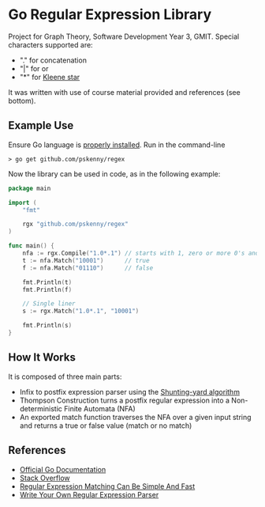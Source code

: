 # Go Regular Expression Library

Project for Graph Theory, Software Development Year 3, GMIT. Special characters supported are:

- "." for concatenation
- "|" for or
- "*" for [Kleene star](https://en.wikipedia.org/wiki/Kleene_star)

It was written with use of course material provided and references (see bottom).

## Example Use

Ensure Go language is [properly installed](https://golang.org/doc/install). Run in the command-line

```shell
> go get github.com/pskenny/regex
```

Now the library can be used in code, as in the following example:

```go
package main

import (
    "fmt"

    rgx "github.com/pskenny/regex"
)

func main() {
    nfa := rgx.Compile("1.0*.1") // starts with 1, zero or more 0's and ending in 1
    t := nfa.Match("10001")      // true
    f := nfa.Match("01110")      // false

    fmt.Println(t)
    fmt.Println(f)

    // Single liner
    s := rgx.Match("1.0*.1", "10001")

    fmt.Println(s)
}

```

## How It Works

It is composed of three main parts:

- Infix to postfix expression parser using the [Shunting-yard algorithm](https://en.wikipedia.org/wiki/Shunting-yard_algorithm)
- Thompson Construction turns a postfix regular expression into a Non-deterministic Finite Automata (NFA)
- An exported match function traverses the NFA over a given input string and returns a true or false value (match or no match)

## References

- [Official Go Documentation](https://golang.org/doc/)
- [Stack Overflow](https://stackoverflow.com/questions/3639574/writing-a-parser-for-regular-expressions)
- [Regular Expression Matching Can Be Simple And Fast](https://swtch.com/~rsc/regexp/regexp1.html)
- [Write Your Own Regular Expression Parser](https://www.codeguru.com/cpp/cpp/cpp_mfc/parsing/article.php/c4093/Write-Your-Own-Regular-Expression-Parser.htm)
